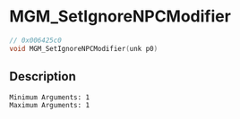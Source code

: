 # MGM_SetIgnoreNPCModifier
```c
// 0x006425c0
void MGM_SetIgnoreNPCModifier(unk p0)
```
## Description
```
Minimum Arguments: 1
Maximum Arguments: 1
```
